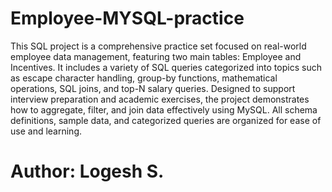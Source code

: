 # Employee-MYSQL-practice

This SQL project is a comprehensive practice set focused on real-world employee data management, featuring two main tables: Employee and Incentives. It includes a variety of SQL queries categorized into topics such as escape character handling, group-by functions, mathematical operations, SQL joins, and top-N salary queries. Designed to support interview preparation and academic exercises, the project demonstrates how to aggregate, filter, and join data effectively using MySQL. All schema definitions, sample data, and categorized queries are organized for ease of use and learning.

# Author: Logesh S.
